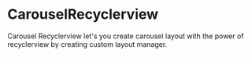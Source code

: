 # CarouselRecyclerview
Carousel Recyclerview let's you create carousel layout with the power of recyclerview by creating custom layout manager.
